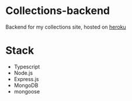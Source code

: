 # Collections-backend
Backend for my collections site, hosted on [heroku](https://collections-backend.herokuapp.com/)

# Stack
 - Typescript
 - Node.js
 - Express.js
 - MongoDB
 - mongoose
 
 # 
